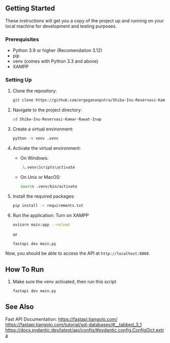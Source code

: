 ## Getting Started

These instructions will get you a copy of the project up and running on your local machine for development and testing purposes.

### Prerequisites

- Python 3.9 or higher (Recomendation 3.12)
- pip
- venv (comes with Python 3.3 and above)
- XAMPP

### Setting Up

1. Clone the repository:
    ```bash
    git clone https://github.com/ergegananputra/Shiba-Inu-Reservasi-Kamar-Rawat-Inap.git
    ```

2. Navigate to the project directory:
    ```bash
    cd Shiba-Inu-Reservasi-Kamar-Rawat-Inap
    ```

3. Create a virtual environment:
    ```bash
    python -m venv .venv
    ```

4. Activate the virtual environment:
    - On Windows:
        ```bash
        .\.venv\Scripts\activate
        ```
    - On Unix or MacOS:
        ```bash
        source .venv/bin/activate
        ```

5. Install the required packages:
    ```bash
    pip install -r requirements.txt
    ```

6. Run the application:
    Turn on XAMPP

    ```bash
    uvicorn main:app --reload
    ```
    or
    ```bash
    fastapi dev main.py
    ```

Now, you should be able to access the API at `http://localhost:8000`.

## How To Run
1. Make sure the venv activated, then run this script
    ```bash
    fastapi dev main.py
    ```

## See Also 
Fast API Documentation:
https://fastapi.tiangolo.com/
https://fastapi.tiangolo.com/tutorial/sql-databases/#__tabbed_3_1
https://docs.pydantic.dev/latest/api/config/#pydantic.config.ConfigDict.extra
